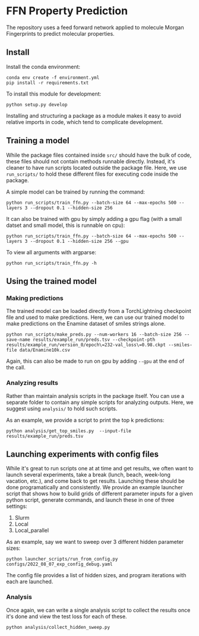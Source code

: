 # FFN Property Prediction

The repository uses a feed forward network applied to molecule Morgan Fingerprints to predict molecular properties.

## Install

Install the conda environment:

```
conda env create -f environment.yml
pip install -r requirements.txt
```

To install this module for development:

```
python setup.py develop
```

Installing and structuring a package as a module makes it easy to avoid relative imports in code, which tend to complicate development.

## Training a model

While the package files contained inside `src/` should have the bulk of code, these files should not contain methods runnable directly. Instead, it's cleaner to have run scripts located outside the package file. Here, we use `run_scripts/` to hold these different files for executing code inside the package.

A simple model can be trained by running the command:

```
python run_scripts/train_ffn.py --batch-size 64 --max-epochs 500 --layers 3 --dropout 0.1 --hidden-size 256
```

It can also be trained with gpu by simply adding a gpu flag (with a small datset and small model, this is runnable on cpu):

```
python run_scripts/train_ffn.py --batch-size 64 --max-epochs 500 --layers 3 --dropout 0.1 --hidden-size 256 --gpu
```

To view all arguments with argparse:

```
python run_scripts/train_ffn.py -h
```

## Using the trained model

### Making predictions

The trained model can be loaded directly from a TorchLightning checkpoint file and used to make predictions. Here, we can use our trained model to make predictions on the Enamine dataset of smiles strings alone.

```
python run_scripts/make_preds.py --num-workers 16 --batch-size 256 --save-name results/example_run/preds.tsv --checkpoint-pth results/example_run/version_0/epoch\=232-val_loss\=0.98.ckpt --smiles-file data/Enamine10k.csv
```

Again, this can also be made to run on gpu by adding `--gpu` at the end of the call.

### Analyzing results

Rather than maintain analysis scripts in the package itself. You can use a separate folder to contain any simple scripts for analyzing outputs. Here, we suggest using `analysis/` to hold such scripts.

As an example, we provide a script to print the top k predictions:

```
python analysis/get_top_smiles.py  --input-file  results/example_run/preds.tsv
```

## Launching experiments with config files

While it's great to run scripts one at at time and get results, we often want to launch several experiments, take a break (lunch, beach, week-long vacation, etc.), and come back to get results. Launching these should be done programatically and consistently. We provide an example launcher script that shows how to build grids of different parameter inputs for a given python script, generate commands, and launch these in one of three settings:

1. Slurm  
2. Local  
3. Local\_parallel

As an example, say we want to sweep over 3 different hidden parameter sizes:

```
python launcher_scripts/run_from_config.py configs/2022_08_07_exp_config_debug.yaml
```

The config file provides a list of hidden sizes, and program iterations with each are launched.

### Analysis

Once again, we can write a single analysis script to collect the results once it's done and view the test loss for each of these.

```
python analysis/collect_hidden_sweep.py
```
